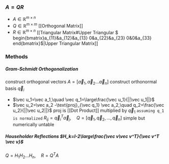 ### $A=QR$
- $A\in\mathbb{R}^{m\times n}$
- $Q\in\mathbb{R}^{m\times m}$ [[Orthogonal Matrix]]
- $R\in\mathbb{R}^{m\times n}$ [[Triangular Matrix#Upper Triangular $ begin{bmatrix}a_{11}&a_{12}&a_{13} 0&a_{22}&a_{23} 0&0&a_{33} end{bmatrix}$|Upper Triangular Matrix]]

### Methods
##### Gram-Schmidt Orthogonalization
construct orthogonal vectors $A=[\vec a_1, \vec a_2\dots\vec a_n]$
construct orthonormal basis $\vec q_i$
- $\vec u_1=\vec a_1,\quad \vec q_1=\large\frac{\vec u_1}{||\vec u_1||}$
- $\vec u_2=\vec a_2 -\text{proj}_{\vec q_1} \vec a_2,\quad q_2=\frac{\vec u_2}{||\vec u_2||}$ 
  proj is [[Dot Product]] multiplied by $\vec q_1$ `assuming q_1 is normalized`
$R_{ij}=\vec q_i^T\vec a_j,\quad Q=[\vec q_1,\vec q_2,\dots,\vec q_n]$
simple but numerically untable
##### Householder Reflections $H_k=I-2\large\frac{\vec v\vec v^T}{\vec v^T \vec v}$
$Q=H_1H_2\dots H_n,\quad R=Q^TA$